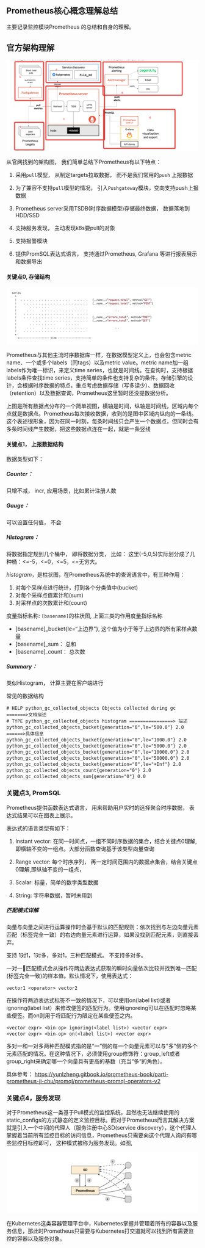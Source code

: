 ## Prometheus核心概念理解总结



主要记录监控模块Prometheus 的总结和自身的理解。





##  官方架构理解



![image-20190121150913372](assets/image-20190121150913372.png)



从官网找到的架构图， 我们简单总结下Prometheus有以下特点：



1. 采用`pull`模型， 从制定targets拉取数据， 而不是我们常用的`push` 上报数据

2. 为了兼容不支持`pull`模型的情况， 引入`Pushgateway`模块，变向支持push上报数据
3. Prometheus server采用TSDB(时序数据模型)存储最终数据， 数据落地到HDD/SSD
4. 支持服务发现， 主动发现k8s要pull的对象
5. 支持报警模块
6. 提供PromSQL表达式语言， 支持通过Prometheus, Grafana 等进行报表展示和数据导出



#### 关键点0, 存储结构

![image-20190121150937264](assets/image-20190121150937264.png)

Prometheus与其他主流时序数据库一样，在数据模型定义上，也会包含metric name、一个或多个labels（同tags）以及metric value。metric name加一组labels作为唯一标识，来定义time series，也就是时间线。在查询时，支持根据labels条件查找time series，支持简单的条件也支持复杂的条件。存储引擎的设计，会根据时序数据的特点，重点考虑数据存储（写多读少）、数据回收（retention）以及数据查询，Prometheus这里暂时还没提数据分析。



上图是所有数据点分布的一个简单视图，横轴是时间，纵轴是时间线，区域内每个点就是数据点。Prometheus每次接收数据，收到的是图中区域内纵向的一条线。这个表述很形象，因为在同一时刻，每条时间线只会产生一个数据点，但同时会有多条时间线产生数据，把这些数据点连在一起，就是一条竖线



####  关键点1， 上报数据结构



数据类型如下：

##### Counter：

只增不减， incr, 应用场景，比如累计注册人数

##### Gauge：

可以设置任何值， 不会

##### Histogram：

将数据指定规到几个桶中， 即将数据分类， 比如： 这里(-5,0,5)实际划分成了几种桶：<=-5，<=0，<=5，<=无穷大。

*histogram*，是柱状图，在Prometheus系统中的查询语言中，有三种作用：

1. 对每个采样点进行统计，打到各个分类值中(bucket)
2. 对每个采样点值累计和(sum)
3. 对采样点的次数累计和(count)

度量指标名称: `[basename]`的柱状图, 上面三类的作用度量指标名称

- [basename]_bucket{le=“上边界”}, 这个值为小于等于上边界的所有采样点数量
- [basename]_sum： 总和
- [basename]_count： 总次数

##### Summary：

类似Histogram， 计算主要在客户端进行



常见的数据结构

```
# HELP python_gc_collected_objects Objects collected during gc =======>文档描述
# TYPE python_gc_collected_objects histogram ================> 描述
python_gc_collected_objects_bucket{generation="0",le="500.0"} 2.0 ======>具体信息
python_gc_collected_objects_bucket{generation="0",le="1000.0"} 2.0
python_gc_collected_objects_bucket{generation="0",le="5000.0"} 2.0
python_gc_collected_objects_bucket{generation="0",le="10000.0"} 2.0
python_gc_collected_objects_bucket{generation="0",le="50000.0"} 2.0
python_gc_collected_objects_bucket{generation="0",le="+Inf"} 2.0
python_gc_collected_objects_count{generation="0"} 2.0
python_gc_collected_objects_sum{generation="0"} 0.0
```





### 关键点3, PromSQL



Prometheus提供函数表达式语言， 用来帮助用户实时的选择聚合时序数据， 表达式结果可以在图表上展示。



表达式的语言类型有如下：

1. Instant vector:  在同一时间点，一组不同时序数据的集合，结合关键点0理解, 即横轴不变的一组点。大部分函数查询基于该类型向量查询

2. Range vector:  每个时序序列， 再一定时间范围内的数据点集合，结合关键点0理解,即纵轴不变的一组点， 

3. Scalar: 标量，简单的数字类型数据

4. String: 字符串数据，暂时未用到



##### 匹配模式详解

向量与向量之间进行运算操作时会基于默认的匹配规则：依次找到与左边向量元素匹配（标签完全一致）的右边向量元素进行运算，如果没找到匹配元素，则直接丢弃。

支持 1对1，1对多，多对1，三种匹配模式。 不支持多对多。



一对一匹配模式会从操作符两边表达式获取的瞬时向量依次比较并找到唯一匹配(标签完全一致)的样本值。默认情况下，使用表达式：



```
vector1 <operator> vector2
```

在操作符两边表达式标签不一致的情况下，可以使用on(label list)或者ignoring(label list）来修改便签的匹配行为。使用ignoreing可以在匹配时忽略某些便签。而on则用于将匹配行为限定在某些便签之内。



```
<vector expr> <bin-op> ignoring(<label list>) <vector expr>
<vector expr> <bin-op> on(<label list>) <vector expr>
```



多对一和一对多两种匹配模式指的是“一”侧的每一个向量元素可以与"多"侧的多个元素匹配的情况。在这种情况下，必须使用group修饰符：group_left或者group_right来确定哪一个向量具有更高的基数（充当“多”的角色）。



具体参考： https://yunlzheng.gitbook.io/prometheus-book/parti-prometheus-ji-chu/promql/prometheus-promql-operators-v2



### 关键点4，服务发现

对于Prometheus这一类基于Pull模式的监控系统，显然也无法继续使用的static_configs的方式静态的定义监控目标。而对于Prometheus而言其解决方案就是引入一个中间的代理人（服务注册中心SD(service discovery），这个代理人掌握着当前所有监控目标的访问信息，Prometheus只需要向这个代理人询问有哪些监控目标控即可， 这种模式被称为服务发现。如图, 

![img](assets/prometheus-sd.png)

在Kubernetes这类容器管理平台中，Kubernetes掌握并管理着所有的容器以及服务信息，那此时Prometheus只需要与Kubernetes打交道就可以找到所有需要监控的容器以及服务对象。



























